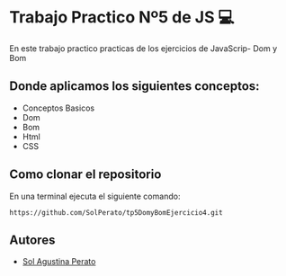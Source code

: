 # Trabajo Practico Nº5 de JS 💻

En este trabajo practico practicas de los ejercicios de JavaScrip- Dom y Bom 

## Donde aplicamos los siguientes conceptos:

- Conceptos Basicos
- Dom
- Bom
- Html 
- CSS

## Como clonar el repositorio
En una terminal ejecuta el siguiente comando:

   ```  
https://github.com/SolPerato/tp5DomyBomEjercicio4.git

   ```

   ## Autores

   - [Sol Agustina Perato](https://github.com/SolPerato)
